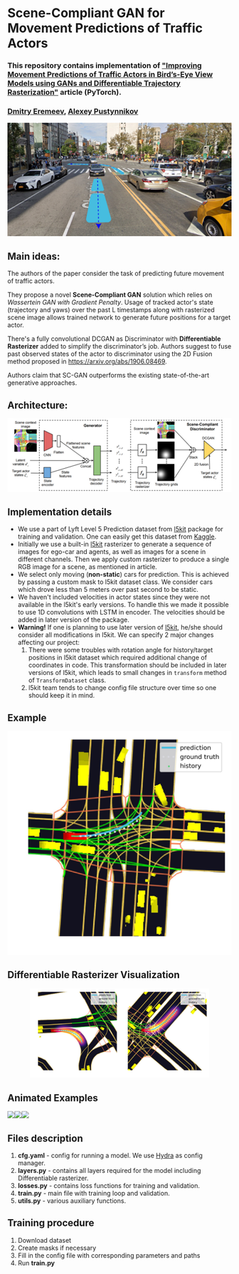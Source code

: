 # Scene-Compliant GAN for Movement Predictions of Traffic Actors

### This repository contains implementation of <a href="https://arxiv.org/abs/2004.06247">"Improving Movement Predictions of Traffic Actors in Bird’s-Eye View Models using GANs and Differentiable Trajectory Rasterization"</a> article (PyTorch). 

### <a href="https://github.com/d-eremeev/">Dmitry Eremeev</a>, <a href="https://github.com/alexeypustynnikov">Alexey Pustynnikov</a>

<img src=images/header.jpg alt="alt text" width=1000>


## Main ideas:

The authors of the paper consider the task of predicting future movement of traffic actors. 

They propose a novel **Scene-Compliant GAN** solution which relies on *Wassertein GAN with Gradient Penalty*. Usage of tracked actor's state (trajectory and yaws) over the past L timestamps along with rasterized scene image allows trained network to generate future positions for a target actor.


There's a fully convolutional DCGAN as Discriminator with **Differentiable Rasterizer** added to simplify
the discriminator’s job. Authors suggest to fuse past observed states of the actor to discriminator using the 2D Fusion method proposed in https://arxiv.org/abs/1906.08469.

Authors claim that SC-GAN outperforms the existing state-of-the-art generative approaches.

## Architecture:

<img src=images/model_architecture.jpg>

## Implementation details
- We use a part of Lyft Level 5 Prediction dataset from <a href="https://github.com/lyft/l5kit">l5kit</a> package for training and validation. One can easily get this dataset from <a href="https://www.kaggle.com/c/lyft-motion-prediction-autonomous-vehicles/data">Kaggle</a>.
- Initially we use a built-in <a href="https://github.com/lyft/l5kit">l5kit</a> rasterizer to generate a sequence of images for ego-car and agents, as well as images for a scene in different channels. Then we apply custom rasterizer to produce a single RGB image for a scene, as mentioned in article.
- We select only moving (**non-static**) cars for prediction. This is achieved by passing a custom mask to l5kit dataset class. We consider cars which drove less than 5 meters over past second to be static.
- We haven't included velocities in actor states since they were not available in the l5kit's early versions. To handle this we made it possible to use 1D convolutions with LSTM in encoder. The velocities should be added in later version of the package.
- **Warning!** If one is planning to use later version of <a href="https://github.com/lyft/l5kit">l5kit</a>, he/she should consider all modifications in l5kit. We can specify 2 major changes affecting our project:
  1. There were some troubles with rotation angle for history/target positions in l5kit dataset which required additional change of coordinates in code. This transformation should be included in later versions of l5kit, which leads to small changes in `transform` method of `TransformDataset` class.  
  2. l5kit team tends to change config file structure over time so one should keep it in mind. 

## Example

<p align="center">
  <img src="images/example.jpg" width=550 />
</p>

## Differentiable Rasterizer Visualization
<p align="center">
  <img src="images/diff_rast_1.jpg" width="40%"></img><img src="images/diff_rast_2.jpg" width="40%"></img>
</p>

## Animated Examples

<img src="images/animated_1.gif" width="33%"></img><img src="images/animated_2.gif" width="33%"></img><img src="images/animated_3.gif" width="33%"></img>

## Files description

  1) **cfg.yaml** - config for running a model. We use <a href="https://github.com/facebookresearch/hydra">Hydra</a> as config manager.
  2) **layers.py** - contains all layers required for the model including Differentiable rasterizer.
  3) **losses.py** - contains loss functions for training and validation. 
  4) **train.py** - main file with training loop and validation.
  5) **utils.py** - various auxiliary functions.
  
 ## Training procedure
  1) Download dataset
  2) Create masks if necessary
  3) Fill in the config file with corresponding parameters and paths
  4) Run **train.py**
